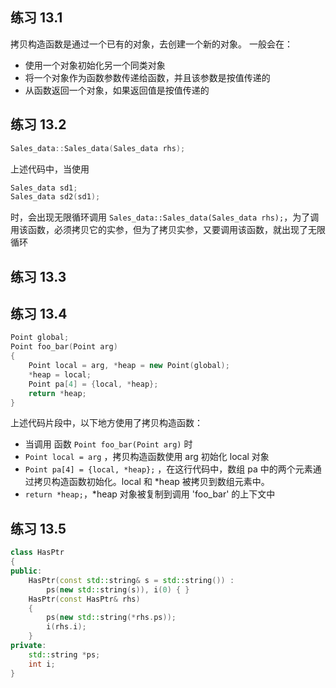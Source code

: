 ## 练习 13.1
拷贝构造函数是通过一个已有的对象，去创建一个新的对象。
一般会在：
- 使用一个对象初始化另一个同类对象
- 将一个对象作为函数参数传递给函数，并且该参数是按值传递的
- 从函数返回一个对象，如果返回值是按值传递的

## 练习 13.2
``` c++
Sales_data::Sales_data(Sales_data rhs);
```
上述代码中，当使用
``` c++
Sales_data sd1;
Sales_data sd2(sd1);
```
时，会出现无限循环调用 `Sales_data::Sales_data(Sales_data rhs);`，为了调用该函数，必须拷贝它的实参，但为了拷贝实参，又要调用该函数，就出现了无限循环

## 练习 13.3

## 练习 13.4
``` c++
Point global;
Point foo_bar(Point arg)
{
    Point local = arg, *heap = new Point(global);
    *heap = local;
    Point pa[4] = {local, *heap};
    return *heap;
}
```
上述代码片段中，以下地方使用了拷贝构造函数：
- 当调用 函数 `Point foo_bar(Point arg)` 时
- `Point local = arg` ，拷贝构造函数使用 arg 初始化 local 对象
- `Point pa[4] = {local, *heap};` ，在这行代码中，数组 pa 中的两个元素通过拷贝构造函数初始化。local 和 *heap 被拷贝到数组元素中。
- `return *heap;`，*heap 对象被复制到调用 'foo_bar' 的上下文中


## 练习 13.5
``` c++
class HasPtr
{
public:
    HasPtr(const std::string& s = std::string()) :
        ps(new std::string(s)), i(0) { }
    HasPtr(const HasPtr& rhs)
    {
        ps(new std::string(*rhs.ps));
        i(rhs.i);
    }
private:
    std::string *ps;
    int i;
}
```